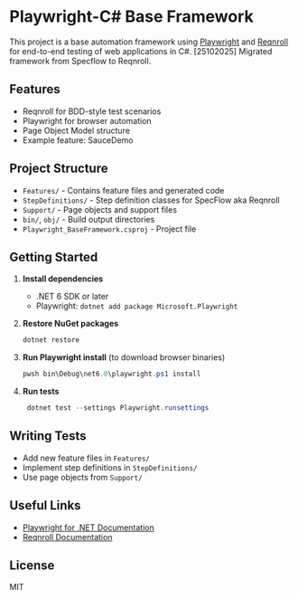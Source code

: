 # Playwright-C# Base Framework

This project is a base automation framework using [Playwright](https://playwright.dev/dotnet/) and [Reqnroll](https://reqnroll.net/) for end-to-end testing of web applications in C#. 
[25102025] Migrated framework from Specflow to Reqnroll.

## Features
- Reqnroll for BDD-style test scenarios
- Playwright for browser automation
- Page Object Model structure
- Example feature: SauceDemo

## Project Structure
- `Features/` - Contains feature files and generated code
- `StepDefinitions/` - Step definition classes for SpecFlow aka Reqnroll
- `Support/` - Page objects and support files
- `bin/`, `obj/` - Build output directories
- `Playwright_BaseFramework.csproj` - Project file

## Getting Started
1. **Install dependencies**
   - .NET 6 SDK or later
   - Playwright: `dotnet add package Microsoft.Playwright`
  
2. **Restore NuGet packages**
   ```powershell
   dotnet restore
   ```
3. **Run Playwright install** (to download browser binaries)
   ```powershell
   pwsh bin\Debug\net6.0\playwright.ps1 install
   ```
4. **Run tests**
   ```powershell
    dotnet test --settings Playwright.runsettings
   ```

## Writing Tests
- Add new feature files in `Features/`
- Implement step definitions in `StepDefinitions/`
- Use page objects from `Support/`

## Useful Links
- [Playwright for .NET Documentation](https://playwright.dev/dotnet/docs/intro)
- [Reqnroll Documentation](https://docs.reqnroll.net/latest/quickstart/index.html)

## License
MIT
